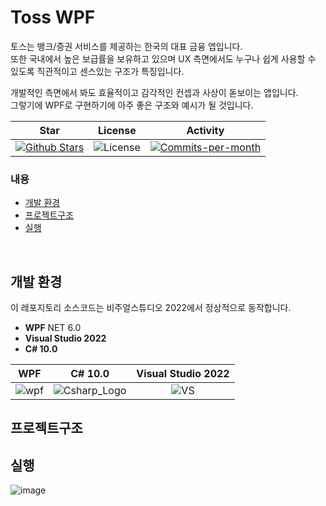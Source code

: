 # Toss WPF
토스는 뱅크/증권 서비스를 제공하는 한국의 대표 금융 앱입니다.  
또한 국내에서 높은 보급률을 보유하고 있으며 UX 측면에서도 누구나 쉽게 사용할 수 있도록 직관적이고 센스있는 구조가 특징입니다. 

개발적인 측면에서 봐도 효율적이고 감각적인 컨셉과 사상이 돋보이는 앱입니다.  
그렇기에 WPF로 구현하기에 아주 좋은 구조와 예시가 될 것입니다.

| Star | License | Activity |
|:----:|:-------:|:--------:|
| <a href="https://github.com/devncore/toss/stargazers"><img src="https://img.shields.io/github/stars/devncore/toss" alt="Github Stars"></a> | <img src="https://img.shields.io/github/license/devncore/toss" alt="License"> | <a href="https://github.com/devncore/toss/pulse"><img src="https://img.shields.io/github/commit-activity/m/devncore/toss" alt="Commits-per-month"></a> |

### 내용
- [개발 환경](#개발-환경)
- [프로젝트구조](#프로젝트구조)
- [실행](#실행)

<br/>

## 개발 환경
이 레포지토리 소스코드는 비주얼스튜디오 2022에서 정상적으로 동작합니다.  

- **WPF** NET 6.0  
- **Visual Studio 2022**  
- **C# 10.0**  

| WPF | C# 10.0 | Visual Studio 2022 |
|:--:|:--:|:--:|
| ![wpf](https://user-images.githubusercontent.com/52397976/166944767-b793b13d-c3f6-4b25-88ae-744b05f36e5b.png) | ![Csharp_Logo](https://user-images.githubusercontent.com/52397976/166942865-c5ff4029-5a67-4048-b2fe-d05f70225f99.png) | ![VS](https://user-images.githubusercontent.com/52397976/166945207-d673bcca-0e88-4605-8e3b-6ce7985782d0.png) |


## 프로젝트구조


## 실행

![image](https://user-images.githubusercontent.com/76234292/166662477-016c0677-2e54-49d3-bda5-92e71e3f2547.png)


